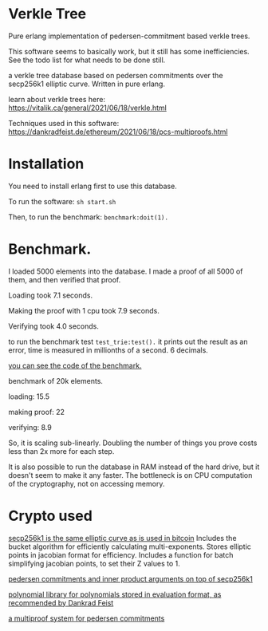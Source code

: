Verkle Tree
===========

Pure erlang implementation of pedersen-commitment based verkle trees.

This software seems to basically work, but it still has some inefficiencies.
See the todo list for what needs to be done still.

a verkle tree database based on pedersen commitments over the secp256k1 elliptic curve.
Written in pure erlang.

learn about verkle trees here:
https://vitalik.ca/general/2021/06/18/verkle.html

Techniques used in this software:
https://dankradfeist.de/ethereum/2021/06/18/pcs-multiproofs.html

Installation
=============

You need to install erlang first to use this database.

To run the software: ```sh start.sh```

Then, to run the benchmark: `benchmark:doit(1).`

Benchmark.
===========

I loaded 5000 elements into the database. I made a proof of all 5000 of them, and then verified that proof.

Loading took 7.1 seconds.

Making the proof with 1 cpu took 7.9 seconds.

Verifying took 4.0 seconds.

to run the benchmark test `test_trie:test().`
it prints out the result as an error, time is measured in millionths of a second. 6 decimals.

[you can see the code of the benchmark.](src/benchmark.erl)

benchmark of 20k elements.

loading: 15.5

making proof: 22

verifying: 8.9

So, it is scaling sub-linearly. Doubling the number of things you prove costs less than 2x more for each step.

It is also possible to run the database in RAM instead of the hard drive, but it doesn't seem to make it any faster. The bottleneck is on CPU computation of the cryptography, not on accessing memory.

Crypto used
==============

[secp256k1 is the same elliptic curve as is used in bitcoin](src/crypto/secp256k1.erl)
Includes the bucket algorithm for efficiently calculating multi-exponents.
Stores elliptic points in jacobian format for efficiency.
Includes a function for batch simplifying jacobian points, to set their Z values to 1.

[pedersen commitments and inner product arguments on top of secp256k1](src/crypto/ipa.erl)

[polynomial library for polynomials stored in evaluation format, as recommended by Dankrad Feist](src/crypto/poly.erl)

[a multiproof system for pedersen commitments](src/crypto/multiproof.erl)

